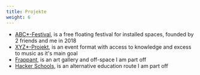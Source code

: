 ```yaml
---
title: Projekte
weight: 6
---
```

- [ABC*-Festival](https://abcfestival.de), is a free floating festival for installed spaces, founded by 2 friends and me in 2018
- [XYZ*-Projekt](https://xyzfestival.de), is an event format with access to knowledge and excess to music as it's main goal
- [Frappant](https://frappant.org), is an art gallery and off-space I am part off
- [Hacker Schools](https://hacker-school.de/), is an alternative education route I am part off
